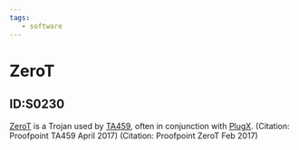 ```yaml
---
tags:
   - software
---
```

# ZeroT
## ID:S0230
[ZeroT](software/S0230) is a Trojan used by [TA459](groups/G0062), often in conjunction with [PlugX](software/S0013). (Citation: Proofpoint TA459 April 2017) (Citation: Proofpoint ZeroT Feb 2017)
